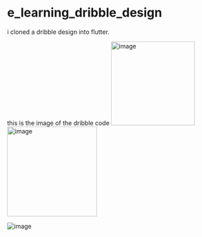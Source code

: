 # e_learning_dribble_design

i cloned a dribble design into flutter.

this is the image of the dribble code
<img width="194" alt="image" src="https://github.com/najiibmohamed11/e-learning-app-flutter/assets/114617596/cd6e25e1-f0e7-44b0-bebb-8b24babec7e8"> <img width="208" alt="image" src="https://github.com/najiibmohamed11/e-learning-app-flutter/assets/114617596/958c54ac-9d71-40d9-be85-0ae70225abc3">


![image](https://github.com/najiibmohamed11/e-learning-app-flutter/assets/114617596/9b8271b9-c5e2-4180-9715-66f398978b50)
